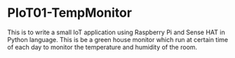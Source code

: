 # PIoT01-TempMonitor
This is to write a small IoT application using Raspberry Pi and Sense HAT in Python language. This is be a green house monitor which run at certain time of each day to monitor the temperature and humidity of the room.
